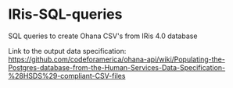 # IRis-SQL-queries
SQL queries to create Ohana CSV's from IRis 4.0 database

Link to the output data specification: https://github.com/codeforamerica/ohana-api/wiki/Populating-the-Postgres-database-from-the-Human-Services-Data-Specification-%28HSDS%29-compliant-CSV-files
